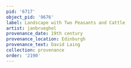 ```yaml
---
pid: '6717'
object_pid: '9676'
label: Landscape with Two Peasants and Cattle
artist: janbrueghel
provenance_date: 19th century
provenance_location: Edinburgh
provenance_text: David Laing
collection: provenance
order: '2190'
---
```

